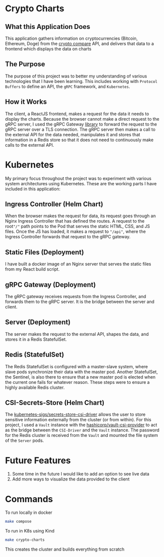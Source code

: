 # Crypto Charts

## What this Application Does
This application gathers information on cryptocurrencies (Bitcoin, Ethereum, Doge) from the [crypto compare](https://www.cryptocompare.com/) API, and delivers that data to a frontend which displays the data on charts

## The Purpose
The purpose of this project was to better my understanding of various technologies that I have been learning. This includes working with `Protocol Buffers` to define an API, the `gRPC` framework, and `Kubernetes`.

## How it Works
The client, a ReactJS frontend, makes a request for the data it needs to display the charts. Because the browser cannot make a direct request to the gRPC server, I used the gRPC Gateway [library](https://github.com/grpc-ecosystem/grpc-gateway) to forward the request to the gRPC server over a TLS connection. The gRPC server then makes a call to the external API for the data needed, manipulates it and stores that information in a Redis store so that it does not need to continuously make calls to the external API.

# Kubernetes
My primary focus throughout the project was to experiment with various system architectures using Kubernetes. These are the working parts I have included in this application:

## Ingress Controller (Helm Chart)
When the browser makes the request for data, its request goes through an Nginx Ingress Controller that has defined the routes. A request to the root`"/"` path points to the Pod that serves the static HTML, CSS, and JS files. Once the JS has loaded, it makes a request to `"/api"`, where the Ingress Controller forwards that request to the gRPC gateway.

## Static Files (Deployment)
I have built a docker image of an Nginx server that serves the static files from my React build script.

## gRPC Gateway (Deployment)
The gRPC gateway receives requests from the Ingress Controller, and forwards them to the gRPC server. It is the bridge between the server and client.

## Server (Deployment)
The server makes the request to the external API, shapes the data, and stores it in a Redis StatefulSet.

## Redis (StatefulSet)
The Redis StatefulSet is configured with a master-slave system, where slave pods synchronize their data with the master pod. Another StatefulSet, the Sentinel, is also there to ensure that a new master pod is elected when the current one fails for whatever reason. These steps were to ensure a highly available Redis cluster.

## CSI-Secrets-Store (Helm Chart)
The [kubernetes-sigs/secrets-store-csi-driver](https://github.com/kubernetes-sigs/secrets-store-csi-driver) allows the user to store sensitive information externally from the cluster (or from within). For this project, I used a `Vault` instance with the [hashicorp/vault-csi-provider](https://github.com/hashicorp/vault-csi-provider) to act as the bridge between the `CSI-Driver` and the `Vault` instance. The password for the Redis cluster is received from the `Vault` and mounted the file system of the `Server` pods.

# Future Features
1. Some time in the future I would like to add an option to see live data
2. Add more ways to visualize the data provided to the client


# Commands
To run locally in docker
```bash
make compose
```

To run in K8s using Kind
```bash
make crypto-charts
```
This creates the cluster and builds everything from scratch
